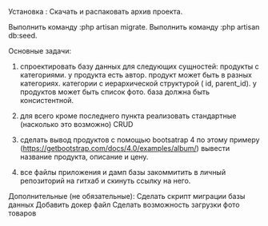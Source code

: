Установка :
Скачать и распаковать архив проекта.

Выполнить команду :php artisan migrate.
Выполнить команду :php artisan db:seed.


Основные задачи:

1. спроектировать базу данных для следующих сущностей: 
продукты с категориями.
у продукта есть автор.
продукт может быть в разных категориях. 
категории с иерархической структурой ( id, parent_id). 
у продуктов может быть список фото. 
база должна быть консистентной.

2. для всего кроме последнего пункта реализовать стандартные (насколько это возможно) CRUD 

3. сделать вывод продуктов с помощью bootsatrap 4 
по этому примеру (https://getbootstrap.com/docs/4.0/examples/album/) вывести название продукта, описание и цену.

4. все файлы приложения и дамп базы закоммитить в личный репозиторий на гитхаб и скинуть ссылку на него.

Дополнительные (не обязательные):
Сделать скрипт миграции базы данных
Добавить докер файл
Сделать возможность загрузки фото товаров  
